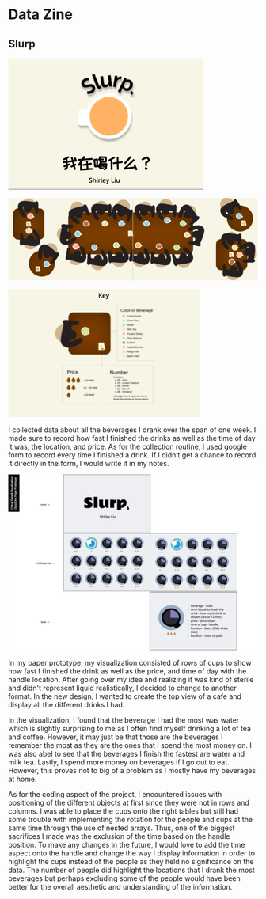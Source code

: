 # Data Zine
## Slurp

![Front Page](assets/front.png)

![Middle Pages](assets/middle.png)

![Back Page](assets/back.png)


I collected data about all the beverages I drank over the span of one week. I made sure to record how fast I finished the drinks as well as the time of day it was, the location, and price. As for the collection routine, I used google form to record every time I finished a drink. If I didn’t get a chance to record it directly in the form, I would write it in my notes.


![Original Prototype](assets/Prototype.png)

In my paper prototype, my visualization consisted of rows of cups to show how fast I finished the drink as well as the price, and time of day with the handle location. After going over my idea and realizing it was kind of sterile and didn't represent liquid realistically, I decided to change to another format. In the new design, I wanted to create the top view of a cafe and display all the different drinks I had.

In the visualization, I found that the beverage I had the most was water which is slightly surprising to me as I often find myself drinking a lot of tea and coffee. However, it may just be that those are the beverages I remember the most as they are the ones that I spend the most money on. I was also abel to see that the beverages I finish the fastest are water and milk tea. Lastly, I spend more money on beverages if I go out to eat. However, this proves not to big of a problem as I mostly have my beverages at home.

As for the coding aspect of the project, I encountered issues with positioning of the different objects at first since they were not in rows and columns. I was able to place the cups onto the right tables but still had some trouble with implementing the rotation for the people and cups at the same time through the use of nested arrays. Thus, one of the biggest sacrifices I made was the exclusion of the time based on the handle position. To make any changes in the future, I would love to add the time aspect onto the handle and change the way I display information in order to highlight the cups instead of the people as they held no significance on the data. The number of people did highlight the locations that I drank the most beverages but perhaps excluding some of the people would have been better for the overall aesthetic and understanding of the information.


